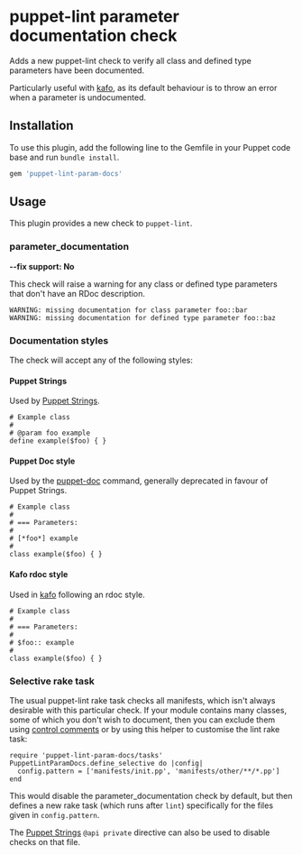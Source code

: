 # puppet-lint parameter documentation check

Adds a new puppet-lint check to verify all class and defined type parameters
have been documented.

Particularly useful with [kafo](https://github.com/theforeman/kafo), as its
default behaviour is to throw an error when a parameter is undocumented.

## Installation

To use this plugin, add the following line to the Gemfile in your Puppet code
base and run `bundle install`.

```ruby
gem 'puppet-lint-param-docs'
```

## Usage

This plugin provides a new check to `puppet-lint`.

### parameter_documentation

**--fix support: No**

This check will raise a warning for any class or defined type parameters that
don't have an RDoc description.

```
WARNING: missing documentation for class parameter foo::bar
WARNING: missing documentation for defined type parameter foo::baz
```

### Documentation styles

The check will accept any of the following styles:

#### Puppet Strings

Used by [Puppet Strings](https://github.com/puppetlabs/puppetlabs-strings).

    # Example class
    #
    # @param foo example
    define example($foo) { }

#### Puppet Doc style

Used by the [puppet-doc](https://docs.puppetlabs.com/puppet/latest/reference/man/doc.html)
command, generally deprecated in favour of Puppet Strings.

    # Example class
    #
    # === Parameters:
    #
    # [*foo*] example
    #
    class example($foo) { }

#### Kafo rdoc style

Used in [kafo](https://github.com/theforeman/kafo#documentation) following an
rdoc style.

    # Example class
    #
    # === Parameters:
    #
    # $foo:: example
    #
    class example($foo) { }

### Selective rake task

The usual puppet-lint rake task checks all manifests, which isn't always
desirable with this particular check.  If your module contains many classes,
some of which you don't wish to document, then you can exclude them using
[control comments](http://puppet-lint.com/controlcomments/) or by using this
helper to customise the lint rake task:

    require 'puppet-lint-param-docs/tasks'
    PuppetLintParamDocs.define_selective do |config|
      config.pattern = ['manifests/init.pp', 'manifests/other/**/*.pp']
    end

This would disable the parameter_documentation check by default, but then
defines a new rake task (which runs after `lint`) specifically for the files
given in `config.pattern`.

The [Puppet Strings](#puppet_strings) `@api private` directive can also be used
to disable checks on that file.
